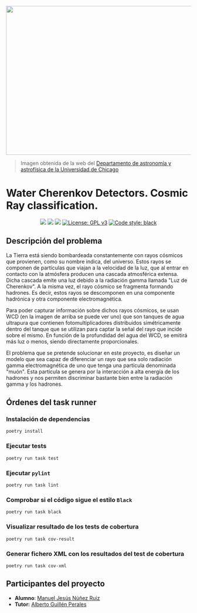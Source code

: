 <p align="center">
    <img width="639" height="406" src="https://astro.uchicago.edu/depot/images/highlight-080224-3_large.jpg">
</p>

> Imagen obtenida de la web del [Departamento de astronomía y astrofísica de la Universidad de Chicago](https://astro.uchicago.edu/research/auger.php)

# Water Cherenkov Detectors. Cosmic Ray classification.
<p align="center">
    <a href='http://54.161.147.47/job/TFG/job/main/'><img src='http://54.161.147.47/buildStatus/icon?job=TFG%2Fmain'></a>
    <a href="https://www.codacy.com/gh/ManuelJNunez/TFG/dashboard?utm_source=github.com&amp;utm_medium=referral&amp;utm_content=ManuelJNunez/TFG&amp;utm_campaign=Badge_Coverage"><img src="https://app.codacy.com/project/badge/Coverage/e289951e1da6421e82062829ef76ae5d"/></a>
    <a href="https://www.codacy.com/gh/ManuelJNunez/TFG/dashboard?utm_source=github.com&amp;utm_medium=referral&amp;utm_content=ManuelJNunez/TFG&amp;utm_campaign=Badge_Grade"><img src="https://app.codacy.com/project/badge/Grade/e289951e1da6421e82062829ef76ae5d"/></a>
    <a href="https://www.gnu.org/licenses/gpl-3.0"><img alt="License: GPL v3" src="https://img.shields.io/badge/License-GPLv3-blue.svg"></a>
    <a href="https://github.com/psf/black"><img alt = "Code style: black" src="https://img.shields.io/badge/code%20style-black-000000.svg"></a>
</p>

## Descripción del problema

La Tierra está siendo bombardeada constantemente con rayos cósmicos que provienen, como su nombre indica, del universo. Estos rayos se componen de partículas que viajan a la velocidad de la luz, que al entrar en contacto con la atmósfera producen una cascada atmosférica extensa. Dicha cascada emite una luz debido a la radiación gamma llamada "Luz de Cherenkov". A la misma vez, el rayo cósmico se fragmenta formando hadrones. Es decir, estos rayos se descomponen en una componente hadrónica y otra componente electromagnética.

Para poder capturar información sobre dichos rayos cósmicos, se usan WCD (en la imagen de arriba se puede ver uno) que son tanques de agua ultrapura que contienen fotomultiplicadores distribuidos simétricamente dentro del tanque que se utilizan para captar la señal del rayo que incide sobre el mismo. En función de la profundidad del agua del WCD, se emitirá más luz o menos, siendo directamente proporcionales.

El problema que se pretende solucionar en este proyecto, es diseñar un modelo que sea capaz de diferenciar un rayo que sea solo radiación gamma electromagnética de uno que tenga una partícula denominada "muón". Esta partícula se genera por la interacción a alta energía de los hadrones y nos permiten discriminar bastante bien entre la radiación gamma y los hadrones.

## Órdenes del task runner

### Instalación de dependencias

    poetry install

### Ejecutar tests

    poetry run task test

### Ejecutar `pylint`

    poetry run task lint

### Comprobar si el código sigue el estilo `Black`

    poetry run task black

### Visualizar resultado de los tests de cobertura

    poetry run task cov-result

### Generar fichero XML con los resultados del test de cobertura

    poetry run task cov-xml

## Participantes del proyecto
-   **Alumno**: [Manuel Jesús Núñez Ruiz](https://github.com/ManuelJNunez)
-   **Tutor:** [Alberto Guillén Perales](https://github.com/aguillenatc)
